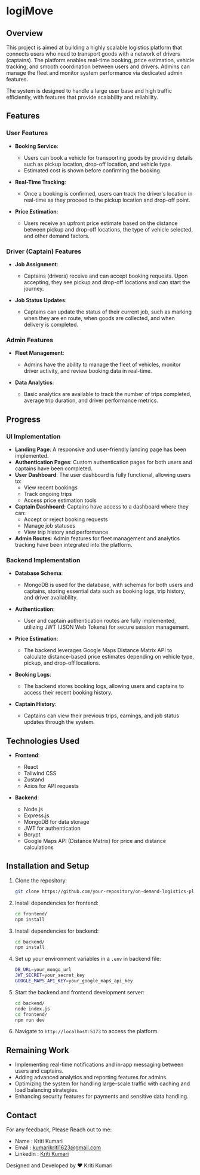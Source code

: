 # logiMove

## Overview

This project is aimed at building a highly scalable logistics platform that connects users who need to transport goods with a network of drivers (captains). The platform enables real-time booking, price estimation, vehicle tracking, and smooth coordination between users and drivers. Admins can manage the fleet and monitor system performance via dedicated admin features.

The system is designed to handle a large user base and high traffic efficiently, with features that provide scalability and reliability.

## Features

### User Features

- **Booking Service**: 
  - Users can book a vehicle for transporting goods by providing details such as pickup location, drop-off location, and vehicle type.
  - Estimated cost is shown before confirming the booking.
  
- **Real-Time Tracking**: 
  - Once a booking is confirmed, users can track the driver's location in real-time as they proceed to the pickup location and drop-off point.
  
- **Price Estimation**: 
  - Users receive an upfront price estimate based on the distance between pickup and drop-off locations, the type of vehicle selected, and other demand factors.

### Driver (Captain) Features

- **Job Assignment**:
  - Captains (drivers) receive and can accept booking requests. Upon accepting, they see pickup and drop-off locations and can start the journey.

- **Job Status Updates**: 
  - Captains can update the status of their current job, such as marking when they are en route, when goods are collected, and when delivery is completed.

### Admin Features

- **Fleet Management**: 
  - Admins have the ability to manage the fleet of vehicles, monitor driver activity, and review booking data in real-time.

- **Data Analytics**:
  - Basic analytics are available to track the number of trips completed, average trip duration, and driver performance metrics.

## Progress

### UI Implementation

- **Landing Page**: A responsive and user-friendly landing page has been implemented.
- **Authentication Pages**: Custom authentication pages for both users and captains have been completed.
- **User Dashboard**: The user dashboard is fully functional, allowing users to:
  - View recent bookings
  - Track ongoing trips
  - Access price estimation tools
- **Captain Dashboard**: Captains have access to a dashboard where they can:
  - Accept or reject booking requests
  - Manage job statuses
  - View trip history and performance
- **Admin Routes**: Admin features for fleet management and analytics tracking have been integrated into the platform.

### Backend Implementation

- **Database Schema**: 
  - MongoDB is used for the database, with schemas for both users and captains, storing essential data such as booking logs, trip history, and driver availability.
  
- **Authentication**: 
  - User and captain authentication routes are fully implemented, utilizing JWT (JSON Web Tokens) for secure session management.
  
- **Price Estimation**: 
  - The backend leverages Google Maps Distance Matrix API to calculate distance-based price estimates depending on vehicle type, pickup, and drop-off locations.
  
- **Booking Logs**: 
  - The backend stores booking logs, allowing users and captains to access their recent booking history.
  
- **Captain History**: 
  - Captains can view their previous trips, earnings, and job status updates through the system.

## Technologies Used

- **Frontend**: 
  - React
  - Tailwind CSS
  - Zustand
  - Axios for API requests

- **Backend**: 
  - Node.js
  - Express.js
  - MongoDB for data storage
  - JWT for authentication
  - Bcrypt
  - Google Maps API (Distance Matrix) for price and distance calculations

## Installation and Setup

1. Clone the repository:

   ```bash
   git clone https://github.com/your-repository/on-demand-logistics-platform.git

2. Install dependencies for frontend:

    ```bash
    cd frontend/
    npm install

3. Install dependencies for backend:

    ```bash
    cd backend/
    npm install
4. Set up your environment variables in a ```.env``` in backend file:

    ```bash
    DB_URL=your_mongo_url
    JWT_SECRET=your_secret_key
    GOOGLE_MAPS_API_KEY=your_google_maps_api_key

5. Start the backend and frontend development server:

   ```bash
   cd backend/
   node index.js
   cd frontend/
   npm run dev
6. Navigate to ```http://localhost:5173``` to access the platform.

## Remaining Work
-  Implementing real-time notifications and in-app messaging between users and captains.
-  Adding advanced analytics and reporting features for admins.
-  Optimizing the system for handling large-scale traffic with caching and load balancing strategies.
-  Enhancing security features for payments and sensitive data handling.

## Contact
For any feedback, Please Reach out to me:
- Name : Kriti Kumari
- Email : kumarikriti1623@gmail.com
- Linkedin : <a href="https://www.linkedin.com/in/kriti-kumari-741457248/" target="_blank">Kriti Kumari</a>

Designed and Developed by ❤️ Kriti Kumari
